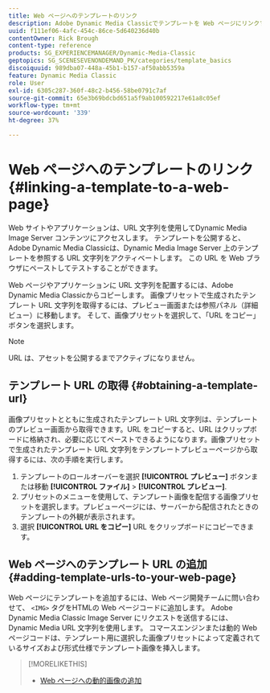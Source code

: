 ```yaml
---
title: Web ページへのテンプレートのリンク
description: Adobe Dynamic Media Classicでテンプレートを Web ページにリンクする方法を説明します。
uuid: f111ef06-4afc-454c-86ce-5d640236d40b
contentOwner: Rick Brough
content-type: reference
products: SG_EXPERIENCEMANAGER/Dynamic-Media-Classic
geptopics: SG_SCENESEVENONDEMAND_PK/categories/template_basics
discoiquuid: 989dba07-448a-45b1-b157-af50abb5359a
feature: Dynamic Media Classic
role: User
exl-id: 6305c287-360f-48c2-b456-58be0791c7af
source-git-commit: 65e3b69bdcbd651a5f9ab100592217e61a8c05ef
workflow-type: tm+mt
source-wordcount: '339'
ht-degree: 37%

---
```


# Web ページへのテンプレートのリンク{#linking-a-template-to-a-web-page}

Web サイトやアプリケーションは、URL 文字列を使用してDynamic Media Image Server コンテンツにアクセスします。 テンプレートを公開すると、Adobe Dynamic Media Classicは、Dynamic Media Image Server 上のテンプレートを参照する URL 文字列をアクティベートします。 この URL を Web ブラウザにペーストしてテストすることができます。

Web ページやアプリケーションに URL 文字列を配置するには、Adobe Dynamic Media Classicからコピーします。 画像プリセットで生成されたテンプレート URL 文字列を取得するには、プレビュー画面または参照パネル（詳細ビュー）に移動します。 そして、画像プリセットを選択して、「URL をコピー」ボタンを選択します。

>[!NOTE]
>
>URL は、アセットを公開するまでアクティブになりません。

## テンプレート URL の取得 {#obtaining-a-template-url}

画像プリセットとともに生成されたテンプレート URL 文字列は、テンプレートのプレビュー画面から取得できます。URL をコピーすると、URL はクリップボードに格納され、必要に応じてペーストできるようになります。画像プリセットで生成されたテンプレート URL 文字列をテンプレートプレビューページから取得するには、次の手順を実行します。

1. テンプレートのロールオーバーを選択 **[!UICONTROL プレビュー]** ボタンまたは移動 **[!UICONTROL ファイル]** > **[!UICONTROL プレビュー]**.
1. プリセットのメニューを使用して、テンプレート画像を配信する画像プリセットを選択します。プレビューページには、サーバーから配信されたときのテンプレートの外観が表示されます。
1. 選択 **[!UICONTROL URL をコピー]** URL をクリップボードにコピーできます。

## Web ページへのテンプレート URL の追加 {#adding-template-urls-to-your-web-page}

Web ページにテンプレートを追加するには、Web ページ開発チームに問い合わせて、 `<IMG>` タグをHTMLの Web ページコードに追加します。 Adobe Dynamic Media Classic Image Server にリクエストを送信するには、 Dynamic Media URL 文字列を使用します。 コマースエンジンまたは動的 Web ページコードは、テンプレート用に選択した画像プリセットによって定義されているサイズおよび形式仕様でテンプレート画像を挿入します。

>[!MORELIKETHIS]
>
>* [Web ページへの動的画像の追加](linking-urls-web-application.md#adding_dynamic_images_to_your_web_page)

